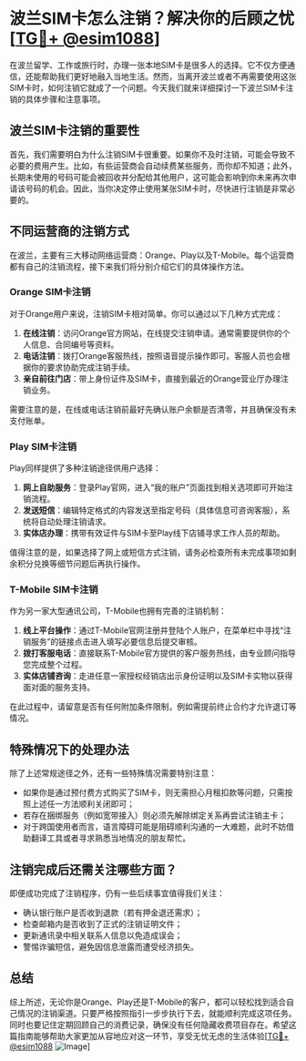 # 波兰SIM卡怎么注销？解决你的后顾之忧[[TG💪+ @esim1088](https://t.me/s/esim1088)]

在波兰留学、工作或旅行时，办理一张本地SIM卡是很多人的选择。它不仅方便通信，还能帮助我们更好地融入当地生活。然而，当离开波兰或者不再需要使用这张SIM卡时，如何注销它就成了一个问题。今天我们就来详细探讨一下波兰SIM卡注销的具体步骤和注意事项。

## 波兰SIM卡注销的重要性

首先，我们需要明白为什么注销SIM卡很重要。如果你不及时注销，可能会导致不必要的费用产生。比如，有些运营商会自动续费某些服务，而你却不知道；此外，长期未使用的号码可能会被回收并分配给其他用户，这可能会影响到你未来再次申请该号码的机会。因此，当你决定停止使用某张SIM卡时，尽快进行注销是非常必要的。

## 不同运营商的注销方式

在波兰，主要有三大移动网络运营商：Orange、Play以及T-Mobile。每个运营商都有自己的注销流程，接下来我们将分别介绍它们的具体操作方法。

### Orange SIM卡注销

对于Orange用户来说，注销SIM卡相对简单。你可以通过以下几种方式完成：

1. **在线注销**：访问Orange官方网站，在线提交注销申请。通常需要提供你的个人信息、合同编号等资料。
2. **电话注销**：拨打Orange客服热线，按照语音提示操作即可。客服人员也会根据你的要求协助完成注销手续。
3. **亲自前往门店**：带上身份证件及SIM卡，直接到最近的Orange营业厅办理注销业务。

需要注意的是，在线或电话注销前最好先确认账户余额是否清零，并且确保没有未支付账单。

### Play SIM卡注销

Play同样提供了多种注销途径供用户选择：

1. **网上自助服务**：登录Play官网，进入“我的账户”页面找到相关选项即可开始注销流程。
2. **发送短信**：编辑特定格式的内容发送至指定号码（具体信息可咨询客服），系统将自动处理注销请求。
3. **实体店办理**：携带有效证件与SIM卡至Play线下店铺寻求工作人员的帮助。

值得注意的是，如果选择了网上或短信方式注销，请务必检查所有未完成事项如剩余积分兑换等细节问题后再执行操作。

### T-Mobile SIM卡注销

作为另一家大型通讯公司，T-Mobile也拥有完善的注销机制：

1. **线上平台操作**：通过T-Mobile官网注册并登陆个人账户，在菜单栏中寻找“注销服务”的链接点击进入填写必要信息后提交审核。
2. **拨打客服电话**：直接联系T-Mobile官方提供的客户服务热线，由专业顾问指导您完成整个过程。
3. **实体店铺咨询**：走进任意一家授权经销店出示身份证明以及SIM卡实物以获得面对面的服务支持。

在此过程中，请留意是否有任何附加条件限制，例如需提前终止合约才允许退订等情况。

## 特殊情况下的处理办法

除了上述常规途径之外，还有一些特殊情况需要特别注意：

- 如果你是通过预付费方式购买了SIM卡，则无需担心月租扣款等问题，只需按照上述任一方法顺利关闭即可；
- 若存在捆绑服务（例如宽带接入）则必须先解除绑定关系再尝试注销主卡；
- 对于跨国使用者而言，语言障碍可能是阻碍顺利沟通的一大难题，此时不妨借助翻译工具或者寻求熟悉当地情况的朋友帮忙。

## 注销完成后还需关注哪些方面？

即便成功完成了注销程序，仍有一些后续事宜值得我们关注：

- 确认银行账户是否收到退款（若有押金退还需求）；
- 检查邮箱内是否收到了正式的注销证明文件；
- 更新通讯录中相关联系人信息以免造成误会；
- 警惕诈骗短信，避免因信息泄露而遭受经济损失。

## 总结

综上所述，无论你是Orange、Play还是T-Mobile的客户，都可以轻松找到适合自己情况的注销渠道。只要严格按照指引一步步执行下去，就能顺利完成这项任务。同时也要记住定期回顾自己的消费记录，确保没有任何隐藏收费项目存在。希望这篇指南能够帮助大家更加从容地应对这一环节，享受无忧无虑的生活体验[[TG💪+ @esim1088](https://t.me/s/esim1088) ![Image](https://i.postimg.cc/4NQfJmqS/Snipaste-2025-05-13-00-14-12.png)]